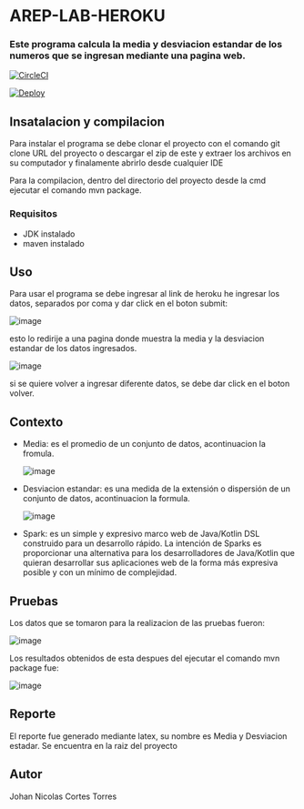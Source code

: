 # AREP-LAB-HEROKU

### Este programa calcula la media y desviacion estandar de los numeros que se ingresan mediante una pagina web.

[![CircleCI](https://circleci.com/gh/jnicolasct/AREP-LAB-HEROKU.svg?style=svg)](https://circleci.com/gh/jnicolasct/AREP-LAB-HEROKU)

[![Deploy](https://www.herokucdn.com/deploy/button.svg)](https://areplabheroku.herokuapp.com/)


## Insatalacion y compilacion

Para instalar el programa se debe clonar el proyecto con el comando git clone URL del proyecto o descargar el zip de este y extraer los archivos en su computador y finalamente abrirlo desde cualquier IDE

Para la compilacion, dentro del directorio del proyecto desde la cmd ejecutar el comando mvn package.

### Requisitos

  - JDK instalado
  - maven instalado
  

## Uso

Para usar el programa se debe ingresar al link de heroku he ingresar los datos, separados por coma y dar click en el boton submit:

![image](https://user-images.githubusercontent.com/47215172/90847343-e4370300-e32f-11ea-8bd9-289e4147b35d.png)

esto lo redirije a una pagina donde muestra la media y la desviacion estandar de los datos ingresados. 

![image](https://user-images.githubusercontent.com/47215172/90847385-fd3fb400-e32f-11ea-8e8f-ced2ca841e60.png)

si se quiere volver a ingresar diferente datos, se debe dar click en el boton volver.



## Contexto

  - Media: es el promedio de un conjunto de datos, acontinuacion la fromula.
  
    ![image](https://user-images.githubusercontent.com/47215172/90081834-0d261b00-dcd4-11ea-8339-5247e1f6bd4f.png)
  
  - Desviacion estandar: es una medida de la extensión o dispersión de un conjunto de datos, acontinuacion la formula.
  
    ![image](https://user-images.githubusercontent.com/47215172/90081942-3181f780-dcd4-11ea-86d8-b36b580ac64e.png)
    
  - Spark: es un simple y expresivo marco web de Java/Kotlin DSL construido para un desarrollo rápido. La intención de Sparks es proporcionar una alternativa para los desarrolladores de Java/Kotlin que quieran desarrollar sus aplicaciones web de la forma más expresiva posible y con un mínimo de complejidad. 
    
    
## Pruebas

  Los datos que se tomaron para la realizacion de las pruebas fueron:
  
  ![image](https://user-images.githubusercontent.com/47215172/90082094-8de51700-dcd4-11ea-92af-424daf14fb40.png)
  
  Los resultados obtenidos de esta despues del ejecutar el comando mvn package fue:

  ![image](https://user-images.githubusercontent.com/47215172/90082014-570f0100-dcd4-11ea-8934-9e5f87b6b52c.png)
  
  
## Reporte

El reporte fue generado mediante latex, su nombre es Media y Desviacion estadar. Se encuentra en la raiz del proyecto

## Autor
  Johan Nicolas Cortes Torres
